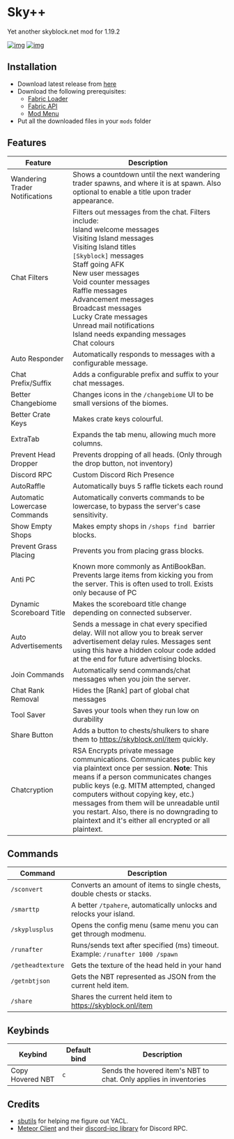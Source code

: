 # Sky++

Yet another skyblock.net mod for 1.19.2

[![img](https://img.shields.io/github/release/anotherpillow/SkyPlusPlus.svg)](https://github.com/AnotherPillow/SkyPlusPlus/releases/)
[![img](https://img.shields.io/github/downloads/anotherpillow/SkyPlusPlus/total.svg)](https://github.com/AnotherPillow/SkyPlusPlus/releases/)

## Installation

- Download latest release from [here](https://modrinth.com/mod/sky++/versions)
- Download the following prerequisites:
  - [Fabric Loader](https://fabricmc.net/use/)
  - [Fabric API](https://modrinth.com/mod/fabric-api)
  - [Mod Menu](https://modrinth.com/mod/modmenu)
- Put all the downloaded files in your `mods` folder

## Features

| Feature                        | Description                                                                                                                                                                                                                                                                                                                                                                                                 |
|--------------------------------|-------------------------------------------------------------------------------------------------------------------------------------------------------------------------------------------------------------------------------------------------------------------------------------------------------------------------------------------------------------------------------------------------------------|
| Wandering Trader Notifications | Shows a countdown until the next wandering trader spawns, and where it is at spawn. Also optional to enable a title upon trader appearance.                                                                                                                                                                                                                                                                 |
| Chat Filters                   | Filters out messages from the chat. Filters include: <br> Island welcome messages<br>Visiting Island messages<br>Visiting Island titles<br>`[Skyblock]` messages<br>Staff going AFK<br>New user messages<br>Void counter messages<br>Raffle messages<br>Advancement messages<br>Broadcast messages<br>Lucky Crate messages<br>Unread mail notifications<br>Island needs expanding messages <br>Chat colours |
| Auto Responder                 | Automatically responds to messages with a configurable message.                                                                                                                                                                                                                                                                                                                                             |
| Chat Prefix/Suffix             | Adds a configurable prefix and suffix to your chat messages.                                                                                                                                                                                                                                                                                                                                                |
| Better Changebiome             | Changes icons in the `/changebiome` UI to be small versions of the biomes.                                                                                                                                                                                                                                                                                                                                  |
| Better Crate Keys              | Makes crate keys colourful.                                                                                                                                                                                                                                                                                                                                                                                 |
| ExtraTab                       | Expands the tab menu, allowing much more columns.                                                                                                                                                                                                                                                                                                                                                           |
| Prevent Head Dropper           | Prevents dropping of all heads. (Only through the drop button, not inventory)                                                                                                                                                                                                                                                                                                                               |
| Discord RPC                    | Custom Discord Rich Presence                                                                                                                                                                                                                                                                                                                                                                                |
| AutoRaffle                     | Automatically buys 5 raffle tickets each round                                                                                                                                                                                                                                                                                                                                                              |
| Automatic Lowercase Commands   | Automatically converts commands to be lowercase, to bypass the server's case sensitivity.                                                                                                                                                                                                                                                                                                                   |
| Show Empty Shops               | Makes empty shops in `/shops find ` barrier blocks.                                                                                                                                                                                                                                                                                                                                                         |
| Prevent Grass Placing          | Prevents you from placing grass blocks.                                                                                                                                                                                                                                                                                                                                                                     |
| Anti PC                        | Known more commonly as AntiBookBan. Prevents large items from kicking you from the server. This is often used to troll. Exists only because of PC                                                                                                                                                                                                                                                           |
| Dynamic Scoreboard Title       | Makes the scoreboard title change depending on connected subserver.                                                                                                                                                                                                                                                                                                                                         |
| Auto Advertisements            | Sends a message in chat every specified delay. Will not allow you to break server advertisement delay rules. Messages sent using this have a hidden colour code added at the end for future advertising blocks.                                                                                                                                                                                             |
| Join Commands                  | Automatically send commands/chat messages when you join the server.                                                                                                                                                                                                                                                                                                                                         |
| Chat Rank Removal              | Hides the [Rank] part of global chat messages                                                                                                                                                                                                                                                                                                                                                               |
| Tool Saver                     | Saves your tools when they run low on durability                                                                                                                                                                                                                                                                                                                                                            |
| Share Button                   | Adds a button to chests/shulkers to share them to https://skyblock.onl/item quickly.                                                                                                                                                                                                                                                                                                                        |
| Chatcryption                   | RSA Encrypts private message communications. Communicates public key via plaintext once per session. **Note**: This means if a person communicates changes public keys (e.g. MITM attempted, changed computers without copying key, etc.) messages from them will be unreadable until you restart. Also, there is no downgrading to plaintext and it's either all encrypted or all plaintext.               |

## Commands

| Command           | Description                                                                    |
|-------------------|--------------------------------------------------------------------------------|
| `/sconvert`       | Converts an amount of items to single chests, double chests or stacks.         |
| `/smarttp`        | A better `/tpahere`, automatically unlocks and relocks your island.            |
| `/skyplusplus`    | Opens the config menu (same menu you can get through modmenu.                  |
| `/runafter`       | Runs/sends text after specified (ms) timeout. Example: `/runafter 1000 /spawn` |
| `/getheadtexture` | Gets the texture of the head held in your hand                                 |
| `/getnbtjson`     | Gets the NBT represented as JSON from the current held item.                   |
| `/share`          | Shares the current held item to https://skyblock.onl/item                      |

## Keybinds

| Keybind          | Default bind | Description                                                       |
|------------------|--------------|-------------------------------------------------------------------|
| Copy Hovered NBT | `c`          | Sends the hovered item's NBT to chat. Only applies in inventories |
 

## Credits

- [sbutils](https://github.com/hashalite/sbutils-public) for helping me figure out YACL.
- [Meteor Client](https://github.com/MeteorDevelopment/meteor-client/blob/master/src/main/java/meteordevelopment/meteorclient/systems/modules/misc/DiscordPresence.java) and their [discord-ipc library](https://github.com/MeteorDevelopment/discord-ipc) for Discord RPC.
